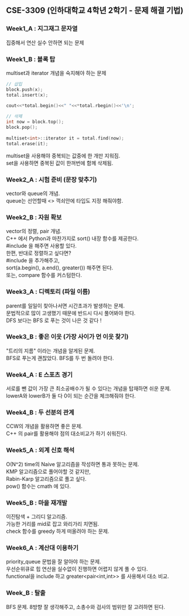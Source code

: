## CSE-3309 (인하대학교 4학년 2학기 - 문제 해결 기법)

### Week1_A : 지그재그 문자열 
집중해서 연산 실수 안하면 되는 문제

### Week1_B : 블록 탑
multiset과 iterator 개념을 숙지해야 하는 문제

```cpp
// 삽입
block.push(x);
total.insert(x);
            
cout<<*total.begin()<<" "<<*total.rbegin()<<'\n';

// 삭제
int now = block.top();
block.pop();
            
multiset<int>::iterator it = total.find(now);
total.erase(it);
```
multiset을 사용해야 중복되는 값중에 한 개만 지워짐.   
set을 사용하면 중복된 값이 한꺼번에 함께 삭제됨.
### Week2_A : 시험 준비 (문장 맞추기)
vector와 queue의 개념.   
queue는 선언할때 <> 꺽쇠안에 타입도 지정 해줘야함.

### Week2_B : 자원 확보 
vector의 정렬, pair 개념.   
C++ 에서 Python과 마찬가지로 sort() 내장 함수를 제공한다.   
#include <algorithm> 을 해주면 사용할 있다.   
한편, 반대로 정렬하고 싶다면?   
#include <functional> 을 추가해주고,   
sort(a.begin(), a.end(), greater<int>()) 해주면 된다.   
또는, compare 함수를 커스텀한다.   

### Week3_A : 디렉토리 (파일 이름)
parent를 일일이 찾아나서면 시간초과가 발생하는 문제.   
문법적으로 많이 고생했기 때문에 반드시 다시 풀어봐야 한다.   
DFS 보다는 BFS 로 푸는 것이 나은 것 같다 !

### Week3_B : 좋은 이웃 (가장 사이가 먼 이웃 찾기)
"트리의 지름" 이라는 개념을 알게된 문제.   
BFS로 푸는게 괜찮았다. BFS를 두 번 돌려야 한다.

### Week4_A : E 스포츠 경기
서로를 뺀 값이 가장 큰 최소공배수가 될 수 있다는 개념을 탑재하면 쉬운 문제.   
lowerA와 lowerB가 둘 다 0이 되는 순간을 체크해줘야 한다.

### Week4_B : 두 선분의 관계
CCW의 개념을 활용하면 좋은 문제.   
C++ 의 pair를 활용해야 점의 대소비교가 하기 쉬워진다.

### Week5_A : 외계 신호 해석
O(N^2) time의 Naive 알고리즘을 작성하면 통과 못하는 문제.   
KMP 알고리즘으로 풀어야할 것 같지만,   
Rabin-Karp 알고리즘으로 풀고 싶다.   
pow() 함수는 cmath 에 있다.

  
### Week5_B : 마을 재개발
이진탐색 + 그리디 알고리즘.  
가능한 거리를 mid로 잡고 와리가리 치면됨.   
check 함수를 greedy 하게 떠올려야 하는 문제.   

### Week6_A : 계산대 이용하기
priority_queue 문법을 잘 알아야 하는 문제.   
우선순위큐로 힙 연산을 실수없이 진행하면 어렵지 않게 풀 수 있다.   
functional을 include 하고 greater<pair<int,int>> 를 사용해서 대소 비교.
            
### Week_B : 탈출
BFS 문제. 8방향 잘 생각해주고, 소총수와 검사의 범위만 잘 고려하면 된다.
